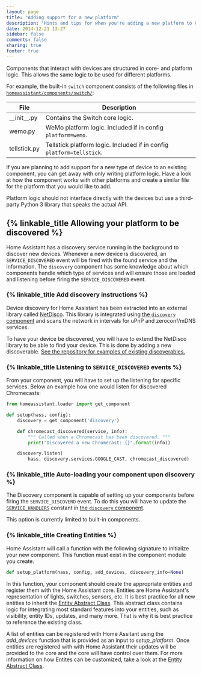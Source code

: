 ```yaml
---
layout: page
title: "Adding support for a new platform"
description: "Hints and tips for when you're adding a new platform to Home Assistant."
date: 2014-12-21 13:27
sidebar: false
comments: false
sharing: true
footer: true
---
```


Components that interact with devices are structured in core- and platform logic. This allows the same logic to be used for different platforms.

For example, the built-in `switch` component consists of the following files in [`homeassistant/components/switch/`](https://github.com/balloob/home-assistant/tree/master/homeassistant/components/switch):

| File | Description |
| ---- | ----------- |
| \_\_init\_\_.py | Contains the Switch core logic.|
| wemo.py | WeMo platform logic. Included if in config `platform=wemo`. |
| tellstick.py | Tellstick platform logic. Included if in config `platform=tellstick`. |

If you are planning to add support for a new type of device to an existing component, you can get away with only writing platform logic. Have a look at how the component works with other platforms and create a similar file for the platform that you would like to add.

<p class='note'>
Platform logic should not interface directly with the devices but use a third-party Python 3 library that speaks the actual API.
</p>

<a name='discovery'></a>
## {% linkable_title Allowing your platform to be discovered %}

Home Assistant has a discovery service running in the background to discover new devices. Whenever a new device is discovered, an `SERVICE_DISCOVERED` event will be fired with the found service and the information. The `discovery` component has some knowledge about which components handle which type of services and will ensure those are loaded and listening before firing the `SERVICE_DISCOVERED` event.

### {% linkable_title Add discovery instructions %}

Device discovery  for Home Assistant has been extracted into an external library called [NetDisco](https://github.com/balloob/netdisco). This library is integrated using [the `discovery` component](https://github.com/balloob/home-assistant/blob/dev/homeassistant/components/discovery.py) and scans the network in intervals for uPnP and zeroconf/mDNS services.

To have your device be discovered, you will have to extend the NetDisco library to be able to find your device. This is done by adding a new discoverable. [See the repository for examples of existing discoverables.](https://github.com/balloob/netdisco/tree/master/netdisco/discoverables)

### {% linkable_title Listening to `SERVICE_DISCOVERED` events %}

From your component, you will have to set up the listening for specific services. Below an example how one would listen for discovered Chromecasts:

```python
from homeassistant.loader import get_component

def setup(hass, config):
    discovery = get_component('discovery')

    def chromecast_discovered(service, info):
        """ Called when a Chromecast has been discovered. """
        print("Discovered a new Chromecast: {}".format(info))

    discovery.listen(
        hass, discovery.services.GOOGLE_CAST, chromecast_discovered)
```

### {% linkable_title Auto-loading your component upon discovery %}

The Discovery component is capable of setting up your components before firing the `SERVICE_DISCOVERD` event. To do this you will have to update the [`SERVICE_HANDLERS`](https://github.com/balloob/home-assistant/blob/dev/homeassistant/components/discovery.py#L29) constant in [the `discovery` component](https://github.com/balloob/home-assistant/blob/dev/homeassistant/components/discovery.py).

<p class='note warning'>
This option is currently limited to built-in components.
</p>

### {% linkable_title Creating Entities %}

Home Assistant will call a function with the following signature to initialize
your new component. This function must exist in the component module you
create.

```python
def setup_platform(hass, config, add_devices, discovery_info=None)
```

In this function, your component should create the appropriate entities and
register them with the Home Assistant core. Entities are Home Assistant's
representation of lights, switches, sensors, etc. It is best practice for all
new entities to inherit the
[Entity Abstract Class](https://github.com/balloob/home-assistant/blob/master/homeassistant/helpers/entity.py#L18).
This abstract class contains logic for integrating most standard features into
your entities, such as visibility, entity IDs, updates, and many more. That is
why it is best practice to reference the existing class.

A list of entities can be registered with Home Assitant using the *add_devices*
function that is provided as an input to *setup_platform*. Once entities are
registered with with Home Assistant their updates will be provided to the core
and the core will have control over them. For more information on how Entites
can be customized, take a look at the [Entity Abstract
Class](https://github.com/balloob/home-assistant/blob/master/homeassistant/helpers/entity.py#L18).
